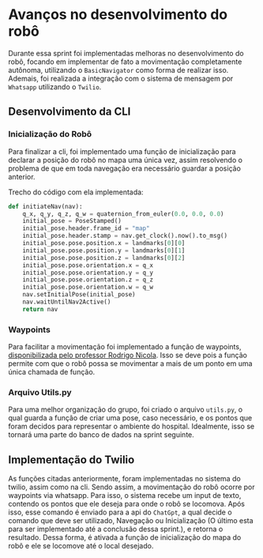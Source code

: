# Avanços no desenvolvimento do robô 

Durante essa sprint foi implementadas melhoras no desenvolvimento do robô, focando em implementar de fato a movimentação completamente autônoma, utilizando o `BasicNavigator` como forma de realizar isso. Ademais, foi realizada a integração com o sistema de mensagem por `Whatsapp` utilizando o `Twilio`. 

## Desenvolvimento da CLI 

### Inicialização do Robô

Para finalizar a cli, foi implementado uma função de inicialização para declarar a posição do robô no mapa uma única vez, assim resolvendo o problema de que em toda navegação era necessário guardar a posição anterior.

Trecho do código com ela implementada: 

```python
def initiateNav(nav):
    q_x, q_y, q_z, q_w = quaternion_from_euler(0.0, 0.0, 0.0)
    initial_pose = PoseStamped()
    initial_pose.header.frame_id = "map"
    initial_pose.header.stamp = nav.get_clock().now().to_msg()
    initial_pose.pose.position.x = landmarks[0][0]
    initial_pose.pose.position.y = landmarks[0][1]
    initial_pose.pose.position.z = landmarks[0][2]
    initial_pose.pose.orientation.x = q_x
    initial_pose.pose.orientation.y = q_y
    initial_pose.pose.orientation.z = q_z
    initial_pose.pose.orientation.w = q_w
    nav.setInitialPose(initial_pose)
    nav.waitUntilNav2Active()
    return nav
```

### Waypoints

Para facilitar a movimentação foi implementado a função de waypoints, [disponibilizada pelo professor Rodrigo Nicola](https://rmnicola.github.io/m8-ec-encontros/turtleslam#44-navegando-atrav%C3%A9s-de-waypoints). Isso se deve pois a função permite com que o robô possa se movimentar a mais de um ponto em uma única chamada de função. 

### Arquivo Utils.py

Para uma melhor organização do grupo, foi criado o arquivo `utils.py`, o qual guarda a função de criar uma pose, caso necessário, e os pontos que foram decidos para representar o ambiente do hospital. Idealmente, isso se tornará uma parte do banco de dados na sprint seguinte. 

## Implementação do Twilio 

As funções citadas anteriormente, foram implementadas no sistema do twilio, assim como na cli. Sendo assim, a movimentação do robô ocorre por waypoints via whatsapp. Para isso, o sistema recebe um input de texto, contendo os pontos que ele deseja para onde o robô se locomova. Após isso, esse comando é enviado para a api do `ChatGpt`, a qual decide o comando que deve ser utilizado, Navegação ou Inicialização (O último esta para ser implementado até a conclusão dessa sprint.), e retorna o resultado. Dessa forma, é ativada a função de inicialização do mapa do robô e ele se locomove até o local desejado.